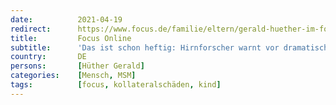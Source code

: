 ```yaml
---
date:          2021-04-19
redirect:      https://www.focus.de/familie/eltern/gerald-huether-im-focus-online-interview-7-von-10-kindern-leiden-unter-corona-star-hirnforscher-erklaert-wie-wir-sie-schuetzen_id_13185075.html
title:         Focus Online
subtitle:      'Das ist schon heftig: Hirnforscher warnt vor dramatischen Pandemie-Folgen bei Kindern'
country:       DE
persons:       [Hüther Gerald]
categories:    [Mensch, MSM]
tags:          [focus, kollateralschäden, kind]
---
```

